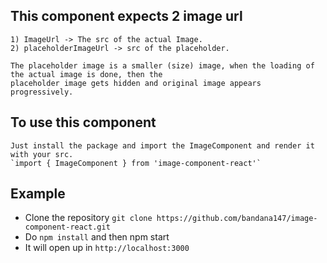 ## This component expects 2 image url

    1) ImageUrl -> The src of the actual Image.
    2) placeholderImageUrl -> src of the placeholder.

    The placeholder image is a smaller (size) image, when the loading of the actual image is done, then the
    placeholder image gets hidden and original image appears progressively.

## To use this component

    Just install the package and import the ImageComponent and render it with your src.
    `import { ImageComponent } from 'image-component-react'`

## Example
   * Clone the repository `git clone https://github.com/bandana147/image-component-react.git`
   * Do `npm install` and then npm start
   * It will open up in `http://localhost:3000`

